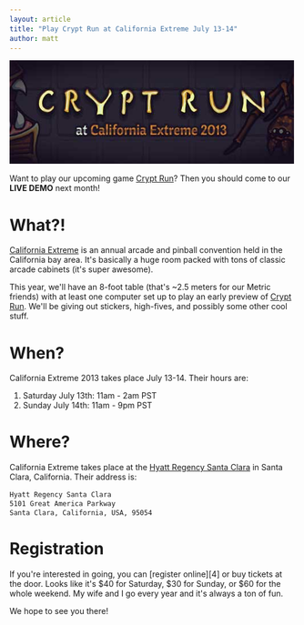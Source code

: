```yaml
---
layout: article
title: "Play Crypt Run at California Extreme July 13-14"
author: matt
---
```

<div class="full-frame">
	<img alt="Crypt Run at California Extreme" src="/media/images/posts/cryptRun/cae.jpg" width="500" height="182">
</div>

Want to play our upcoming game [Crypt Run][1]? Then you should come to our <strong>LIVE DEMO</strong> next month!

# What?!

[California Extreme][2] is an annual arcade and pinball convention held in the California bay area. It's basically a huge room packed with tons of classic arcade cabinets (it's super awesome).

This year, we'll have an 8-foot table (that's ~2.5 meters for our Metric friends) with at least one computer set up to play an early preview of [Crypt Run][1]. We'll be giving out stickers, high-fives, and possibly some other cool stuff.

# When?

California Extreme 2013 takes place July 13-14. Their hours are:

1. Saturday July 13th: 11am - 2am PST
2. Sunday July 14th: 11am - 9pm PST

# Where?

California Extreme takes place at the [Hyatt Regency Santa Clara][3] in Santa Clara, California. Their address is:

	Hyatt Regency Santa Clara
	5101 Great America Parkway
	Santa Clara, California, USA, 95054

# Registration

If you're interested in going, you can [register online][4] or buy tickets at the door. Looks like it's $40 for Saturday, $30 for Sunday, or $60 for the whole weekend. My wife and I go every year and it's always a ton of fun.

We hope to see you there!

[1]: http://www.cryptrun.com/
[2]: http://www.caextreme.org/
[3]: http://santaclara.hyatt.com/

